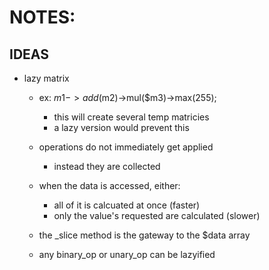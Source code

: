 # NOTES:


## IDEAS

- lazy matrix
    - ex: $m1->add($m2)->mul($m3)->max(255);
        - this will create several temp matricies 
        - a lazy version would prevent this 

    - operations do not immediately get applied
        - instead they are collected 
    - when the data is accessed, either:
        - all of it is calcuated at once (faster)
        - only the value's requested are calculated (slower)
        
    - the _slice method is the gateway to the $data array
    - any binary_op or unary_op can be lazyified
